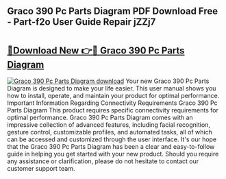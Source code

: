 ## Graco 390 Pc Parts Diagram PDF Download Free - Part-f2o User Guide Repair jZZj7

# <h2><a href="http://dfm7oat.blite.top/?on=Graco+390+Pc+Parts+Diagram">🔗Download New 👉🔴 Graco 390 Pc Parts Diagram</a></h2>

[![Graco 390 Pc Parts Diagram download](https://i.imgur.com/lujVjoI.png)](http://dfm7oat.blite.top/?on=Graco+390+Pc+Parts+Diagram)
Your new Graco 390 Pc Parts Diagram is designed to make your life easier. This user manual shows you how to install, operate, and maintain your product for optimal performance. Important Information Regarding Connectivity Requirements Graco 390 Pc Parts Diagram This product requires specific connectivity requirements for optimal performance. Graco 390 Pc Parts Diagram comes with an impressive collection of advanced features, including facial recognition, gesture control, customizable profiles, and automated tasks, all of which can be accessed and customized through the user interface. It's our hope that the Graco 390 Pc Parts Diagram has been a clear and easy-to-follow guide in helping you get started with your new product. Should you require any assistance or clarification, please do not hesitate to contact our customer support team.
